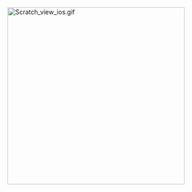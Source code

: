 <img width="400" alt="Scratch_view_ios.gif" src="[https://qiita-image-store.s3.ap-northeast-1.amazonaws.com/0/3619500/4f9fbd56-c217-cce7-f4a6-17c87513c1a3.gif](https://github.com/ihridoydas/ScratchCard_iOS/blob/main/Scratch_view_ios.gif?raw=true)https://github.com/ihridoydas/ScratchCard_iOS/blob/main/Scratch_view_ios.gif">
